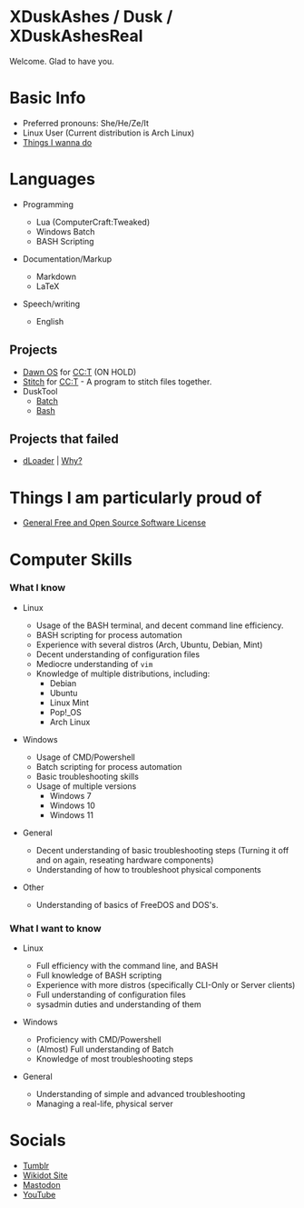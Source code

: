 # XDuskAshes / Dusk / XDuskAshesReal

Welcome. Glad to have you.

# Basic Info
+ Preferred pronouns: She/He/Ze/It
+ Linux User (Current distribution is Arch Linux)
+ [Things I wanna do](https://github.com/XDuskAshes/XDuskAshes/blob/main/things-i-wanna-do.txt)
# Languages
+ Programming
  + Lua (ComputerCraft:Tweaked)
  + Windows Batch
  + BASH Scripting

+ Documentation/Markup
  + Markdown
  + LaTeX
 
+ Speech/writing
  + English
## Projects
+ [Dawn OS](https://github.com/XDuskAshes/dawn/tree/idev) for [CC:T](https://github.com/cc-tweaked/CC-Tweaked) (ON HOLD)
+ [Stitch](https://github.com/XDuskAshes/stitch) for [CC:T](https://github.com/cc-tweaked/CC-Tweaked) - A program to stitch files together.
+ DuskTool
  + [Batch](https://github.com/XDuskAshes/DuskTool/tree/batch)
  + [Bash](https://github.com/XDuskAshes/DuskTool/tree/bash)
## Projects that failed
+ [dLoader](https://github.com/XDuskAshes/dLoader) | [Why?](https://github.com/XDuskAshes/XDuskAshes/blob/main/proj/fail/dloader.md)

# Things I am particularly proud of
+ [General Free and Open Source Software License](https://github.com/XDuskAshes/general-foss-license)
# Computer Skills

### What I know

+ Linux
  + Usage of the BASH terminal, and decent command line efficiency.
  + BASH scripting for process automation
  + Experience with several distros (Arch, Ubuntu, Debian, Mint)
  + Decent understanding of configuration files
  + Mediocre understanding of ``vim``
  + Knowledge of multiple distributions, including:
    + Debian
    + Ubuntu
    + Linux Mint
    + Pop!_OS
    + Arch Linux

+ Windows
  + Usage of CMD/Powershell
  + Batch scripting for process automation
  + Basic troubleshooting skills
  + Usage of multiple versions
    + Windows 7
    + Windows 10
    + Windows 11

+ General
  + Decent understanding of basic troubleshooting steps (Turning it off and on again, reseating hardware components)
  + Understanding of how to troubleshoot physical components
 
+ Other
  + Understanding of basics of FreeDOS and DOS's.
### What I want to know
+ Linux
  + Full efficiency with the command line, and BASH
  + Full knowledge of BASH scripting
  + Experience with more distros (specifically CLI-Only or Server clients)
  + Full understanding of configuration files
  + sysadmin duties and understanding of them
 
+ Windows
  + Proficiency with CMD/Powershell
  + (Almost) Full understanding of Batch
  + Knowledge of most troubleshooting steps
 
+ General
  + Understanding of simple and advanced troubleshooting
  + Managing a real-life, physical server
# Socials
+ [Tumblr](https://xduskashes.tumblr.com/)
+ [Wikidot Site](http://dusks-stuff.wikidot.com/)
+ [Mastodon](https://mastodon.social/@xduskashesreal)
+ [YouTube](https://youtube.com/@xduskashesreal)
